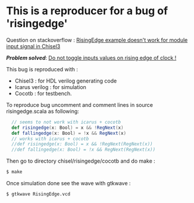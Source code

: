# This is a reproducer for a bug of 'risingedge'

Question on stackoverflow : [RisingEdge example doesn't work for module input signal in Chisel3](https://stackoverflow.com/questions/57866167/risingedge-example-doesnt-work-for-module-input-signal-in-chisel3)

***Problem solved***: [Do not toggle inputs values on rising edge of clock !](https://stackoverflow.com/questions/57866167/risingedge-example-doesnt-work-for-module-input-signal-in-chisel3/58010130#58010130)

This bug is reproduced with :
* Chisel3 : for HDL verilog generating code
* Icarus verilog : for simulation
* Cocotb : for testbench.

To reproduce bug uncomment and comment lines in source risingedge.scala as following:

```scala
  // seems to not work with icarus + cocotb
  def risingedge(x: Bool) = x && !RegNext(x)
  def fallingedge(x: Bool) = !x && RegNext(x)
  // works with icarus + cocotb
  //def risingedge(x: Bool) = x && !RegNext(RegNext(x))
  //def fallingedge(x: Bool) = !x && RegNext(RegNext(x))
```

Then go to directory chisel/risingedge/cocotb and do make :
```bash
$ make
```
Once simulation done see the wave with gtkwave :

```bash
$ gtkwave RisingEdge.vcd 
```

